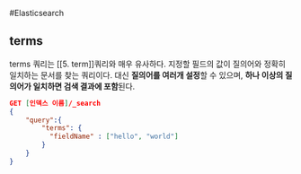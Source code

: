 #Elasticsearch 

## terms
terms 쿼리는 [[5. term]]쿼리와 매우 유사하다. 지정할 필드의 값이 질의어와 정확히 일치하는 문서를 찾는 쿼리이다. 대신 **질의어를 여러개 설정**할 수 있으며, **하나 이상의 질의어가 일치하면 검색 결과에 포함**된다.

```json
GET [인덱스 이름]/_search
{
	"query":{
		"terms": {
		  "fieldName" : ["hello", "world"]
		}
	}
}
```